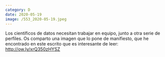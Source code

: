 ```yaml
--- 
category: D 
date: 2020-05-19 
image: /553_2020-05-19.jpeg 
--- 
```


Los científicos de datos necesitan trabajar en equipo, junto a otra serie de perfiles. Os comparto una imagen que lo pone de manifiesto, que he encontrado en este escrito que es interesante de leer:  http://ow.ly/xrQ350zHYSZ